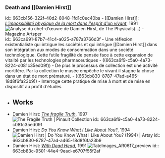 ### Death and [[Damien Hirst]]
id:: 663cb156-322f-40d2-8048-1fd1c0ec40ba
	- [[Damien Hirst]]: [*L'impossibilité physique de la mort dans l'esprit d'un vivant*](https://fr.wikipedia.org/wiki/L%27Impossibilit%C3%A9_physique_de_la_mort_dans_l%27esprit_d%27un_vivant), 1991 ![Analyse du chef-d'œuvre de Damien Hirst, de The Physicals(...) - Magazine  Artsper](https://blog.artsper.com/wp-content/uploads/2014/03/DHS4880side_771_0-644x483.jpg)
	  id:: 663ca691-87b7-41c4-a025-a787a3766d3f
		- Une réflexion existentialiste qui intrigue les sociétés et qui intrigue [[Damien Hirst]] dans son intégration aux modes de consommation dans une société technologique. Cette futile fragilité de pensée face à cette expansion de vitalité par les technologies pharmaceutiques
			- ((663ca6f9-c5a0-4a73-8224-c081c35ed09f))
	- De plus le processus de collection est une activité mortifère. Par la collection le musée empêche le vivant il stagne la chose dans un état de mort prématuré.
		- ((663cb830-8787-47ad-a465-18d8f6fa23b9))
			- Interroge cette pratique de mise à mort et de mise en dispositif au profit d'études
- ## Works
- Damien Hirst: [*The fragile Truth*](https://lesoeuvres.pinaultcollection.com/fr/oeuvre/fragile-truth), 1997 ![The Fragile Truth | Pinault Collection](https://lesoeuvres.pinaultcollection.com/media/styles/ex_v/s3/art/10509_visuel_REF_HIRST_TheFragileTruth.jpg?itok=LjGvG5iq)
  id:: 663ca6f9-c5a0-4a73-8224-c081c35ed09f
- Damien Hirst: [*Do You Know What I Like About You?*](https://www.artsy.net/artwork/damien-hirst-do-you-know-what-i-like-about-you), 1994 ![Damien Hirst | Do You Know What I Like About You? (1994) | Artsy](https://d7hftxdivxxvm.cloudfront.net/?height=800&quality=85&resize_to=fit&src=https%3A%2F%2Fd32dm0rphc51dk.cloudfront.net%2FOmhgMySl9h0pYZFFgJW5pw%2Fnormalized.jpg&width=799)
  id:: 663cb830-8787-47ad-a465-18d8f6fa23b9
- Damien Hirst: [*With Dead Head*](https://www.tate-images.com/AR0617-With-Dead-Head.html), 1991 ![TateImages_AR0617_preview](https://www.tate-images.com/media/ar0617-With-Dead-Head.jpg)
  id:: 663cb83c-9501-44e4-9ead-e6707f55f2af